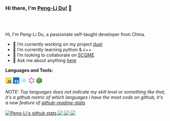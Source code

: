 ### Hi there, I'm [Peng-Li Du!](https://dupl.github.io) 👋

<br />
<br />

Hi, I'm Peng-Li Du, a passionate self-taught developer from China.

- 🔭 I’m currently working on my project [dupl](https://github.com/dupl/dupl)
- 🌱 I’m currently learning python & c++
- 👯 I’m looking to collaborate on [SCQME](https://github.com/Wang-Yao-USTC/SCQME)
- 💬 Ask me about anything [here](https://github.com/dupl/dupl/issues)

**Languages and Tools:**

<code><img height="20" src="https://raw.githubusercontent.com/github/explore/80688e429a7d4ef2fca1e82350fe8e3517d3494d/topics/javascript/javascript.png"></code>
<code><img height="20" src="https://raw.githubusercontent.com/github/explore/80688e429a7d4ef2fca1e82350fe8e3517d3494d/topics/typescript/typescript.png"></code>
<code><img height="20" src="https://raw.githubusercontent.com/github/explore/80688e429a7d4ef2fca1e82350fe8e3517d3494d/topics/react/react.png"></code>
<code><img height="20" src="https://raw.githubusercontent.com/github/explore/5c058a388828bb5fde0bcafd4bc867b5bb3f26f3/topics/graphql/graphql.png"></code>
<code><img height="20" src="https://raw.githubusercontent.com/github/explore/80688e429a7d4ef2fca1e82350fe8e3517d3494d/topics/nodejs/nodejs.png"></code>

<!---
  if you have forked this to use on your profile,
  Change the `github-readme-stats.anuraghazra1.vercel.app` to `github-readme-stats.vercel.app`
--->

<!-- Change the `github-readme-stats.anuraghazra1.vercel.app` to `github-readme-stats.vercel.app`  -->

*NOTE: Top languages does not indicate my skill level or something like that, it's a github metric of which languages i have the most code on github, it's a new feature of [github-readme-stats](https://github.com/anuraghazra/github-readme-stats)*


<a href="https://github.com/dupl">
  <img align="center" src="https://github-readme-stats.vercel.app/api?username=dupl&show_icons=true&include_all_commits=true&theme=radical" alt="Peng-Li's github stats" />
</a>
<a href="https://github.com/dupl">
  <!-- Change the `github-readme-stats.anuraghazra1.vercel.app` to `github-readme-stats.vercel.app`  -->
  <img align="center" src="https://github-readme-stats.vercel.app/api/top-langs/?username=dupl&layout=compact&theme=radical" />
</a>

<a href="https://github.com/dupl/dupl">
  <!-- Change the `github-readme-stats.anuraghazra1.vercel.app` to `github-readme-stats.vercel.app`  -->
  <img align="center" src="https://github-readme-stats.vercel.app/api/pin/?username=dupl&repo=dupl&theme=radical" />
</a>
<a href="https://github.com/dupl/dupl.github.io">
  <!-- Change the `github-readme-stats.anuraghazra1.vercel.app` to `github-readme-stats.vercel.app`  -->
  <img align="center" src="https://github-readme-stats.vercel.app/api/pin/?username=dupl&repo=dupl.github.io&theme=radical" />
</a>

